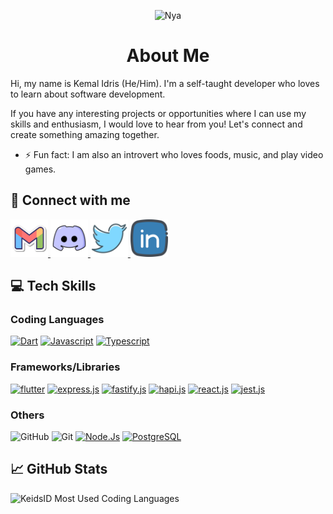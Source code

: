 [homepage-dart]: https://dart.dev
[homepage-js]: https://developer.mozilla.org/en-US/docs/Web/JavaScript
[homepage-ts]: https://www.typescriptlang.org
[homepage-flutter]: https://flutter.dev
[homepage-express]: https://expressjs.com
[homepage-fastify]: https://fastify.dev
[homepage-hapi]: https://hapi.dev
[homepage-react]: https://react.dev
[homepage-jest]: https://jestjs.io
[homepage-node]: https://nodejs.org
[homepage-postgresql]: https://www.postgresql.org

<!---
KeidsID/KeidsID is a ✨ special ✨ repository because its `README.md` (this file) appears on your GitHub profile.
You can click the Preview link to take a look at your changes.

Here are some ideas to get you started:

- 🔭 I’m currently working on ...
- 🌱 I’m currently learning ...
- 👯 I’m looking to collaborate on ...
- 🤔 I’m looking for help with ...
- 💬 Ask me about ...
- 📫 How to reach me: ...
- 😄 Pronouns: ...
- ⚡ Fun fact: ...
--->

<p align="center">
  <img
    src="assets/images/Mihoyo-ZZZ-Anby_Demara.gif"
    alt="Nya"
    width="auto"
  />
</p>

<h1 align="center">About Me</h1>

Hi, my name is Kemal Idris (He/Him). I'm a self-taught developer who loves to
learn about software development.

If you have any interesting projects or opportunities where I can use my skills
and enthusiasm, I would love to hear from you! Let's connect and create
something amazing together.

- ⚡ Fun fact: I am also an introvert who loves foods, music, and play video
  games.

## 🤝 Connect with me

<a href="mailto:keidscode@gmail.com">
  <img 
    src="assets/icons/gmail-logo.png" 
    alt="keidscode@gmail.com"
    width="60px"
  />
</a>
<a href="https://discordapp.com/users/1027789230069518346">
  <img
    src="assets/icons/discord-logo.png" 
    alt="@keids_id on Discord"
    width="60px"
  />
</a>
<a href="https://twitter.com/keids_id">
  <img
    src="assets/icons/twitter-logo.png" 
    alt="@keids_id on Twitter"
    width="60px"
  />
</a>
<a href="https://www.linkedin.com/in/keidsid/">
  <img
    src="assets/icons/linkedin-logo.png" 
    alt="@keidsid on LinkedIn"
    width="60px"
  />
</a>

## 💻 Tech Skills

### Coding Languages

[![Dart](https://img.shields.io/badge/Dart-red?style=flat&logo=dart&logoColor=2cb8f7&labelColor=333333&color=01579b)][homepage-dart]
[![Javascript](https://img.shields.io/badge/Javascript-red?style=flat&logo=javascript&labelColor=333333&color=F7DF1E)][homepage-js]
[![Typescript](https://img.shields.io/badge/Typescript-red?style=flat&logo=typescript&labelColor=333333&color=3178c6)][homepage-ts]

### Frameworks/Libraries

[![flutter](https://img.shields.io/badge/Dart-Flutter-red?style=flat&logo=flutter&logoColor=2cb8f7&labelColor=333333&color=01579b)][homepage-flutter]
[![express.js](https://img.shields.io/badge/Node.js-Express-red?style=flat&labelColor=333333&color=6b6b73&logo=express)][homepage-express]
[![fastify.js](https://img.shields.io/badge/Node.js-Fastify-red?style=flat&labelColor=333333&color=ffffff&logo=fastify)][homepage-fastify]
[![hapi.js](https://img.shields.io/badge/Node.js-Hapi-red?style=flat&labelColor=333333&color=6b6b73&logo=hapi)][homepage-hapi]
[![react.js](https://img.shields.io/badge/Javascript-React-red?style=flat&labelColor=333333&color=61dafb&logo=react)][homepage-react]
[![jest.js](https://img.shields.io/badge/Js_test_library-jest-red?style=flat&logo=jest&logoColor=e3648a&labelColor=333333&color=C21325)][homepage-jest]

### Others

![GitHub](https://img.shields.io/badge/GitHub-red?style=flat&logo=gitHub&color=333333)
![Git](https://img.shields.io/badge/Git-red?style=flat&logo=git&labelColor=333333&color=f05032)
[![Node.Js](https://img.shields.io/badge/Node.Js-red?style=flat&logo=nodedotjs&labelColor=333333&color=339933)][homepage-node]
[![PostgreSQL](https://img.shields.io/badge/PostgreSQL-red?style=flat&logo=postgresql&labelColor=333333&color=4169E1)][homepage-postgresql]

## 📈 GitHub Stats

<!--- https://github.com/anuraghazra/github-readme-stats --->

![KeidsID Most Used Coding Languages](https://github-readme-stats.vercel.app/api/top-langs/?username=KeidsID&layout=compact&hide=cmake,c%2b%2b,swift&exclude_repo=keidsid.github.io,dicoding-flutter-story-app-web-build&theme=dracula)

